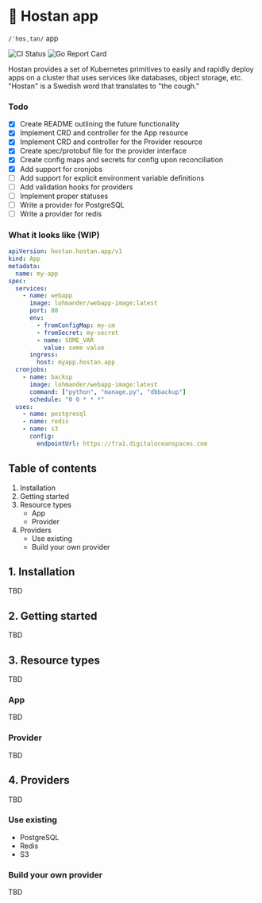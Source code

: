 # 🤧 Hostan app

`/ˈhʊsˌtan/` app

![CI Status](https://github.com/lohmander/hostanapp/workflows/CI/badge.svg)
![Go Report Card](https://goreportcard.com/badge/github.com/lohmander/hostanapp)

Hostan provides a set of Kubernetes primitives to easily and rapidly deploy apps on a cluster that uses services like databases, object storage, etc. "Hostan" is a Swedish
word that translates to "the cough."

### Todo

- [x] Create README outlining the future functionality
- [x] Implement CRD and controller for the App resource
- [x] Implement CRD and controller for the Provider resource
- [x] Create spec/protobuf file for the provider interface
- [x] Create config maps and secrets for config upon reconciliation
- [x] Add support for cronjobs
- [ ] Add support for explicit environment variable definitions
- [ ] Add validation hooks for providers
- [ ] Implement proper statuses
- [ ] Write a provider for PostgreSQL
- [ ] Write a provider for redis

### What it looks like (WIP)

```yaml
apiVersion: hostan.hostan.app/v1
kind: App
metadata:
  name: my-app
spec:
  services:
    - name: webapp
      image: lohmander/webapp-image:latest
      port: 80
      env:
        - fromConfigMap: my-cm
        - fromSecret: my-secret
        - name: SOME_VAR
          value: some value
      ingress:
        host: myapp.hostan.app
  cronjobs:
    - name: backup
      image: lohmander/webapp-image:latest
      command: ["python", "manage.py", "dbbackup"]
      schedule: "0 0 * * *"
  uses:
    - name: postgresql
    - name: redis
    - name: s3
      config:
        endpointUrl: https://fra1.digitaloceanspaces.com
```

## Table of contents

1. Installation
2. Getting started
3. Resource types
   - App
   - Provider
4. Providers
   - Use existing
   - Build your own provider

## 1. Installation

TBD

## 2. Getting started

TBD

## 3. Resource types

TBD

### App

TBD

### Provider

TBD

## 4. Providers

TBD

### Use existing

- PostgreSQL
- Redis
- S3

### Build your own provider

TBD
